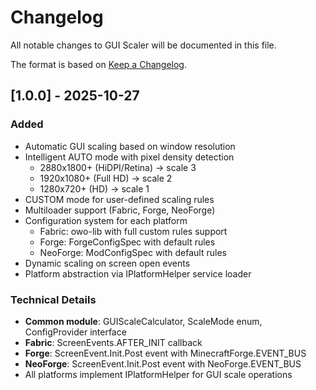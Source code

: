 # Changelog

All notable changes to GUI Scaler will be documented in this file.

The format is based on [Keep a Changelog](https://keepachangelog.com/en/1.0.0/).

## [1.0.0] - 2025-10-27

### Added
- Automatic GUI scaling based on window resolution
- Intelligent AUTO mode with pixel density detection
  - 2880x1800+ (HiDPI/Retina) → scale 3
  - 1920x1080+ (Full HD) → scale 2
  - 1280x720+ (HD) → scale 1
- CUSTOM mode for user-defined scaling rules
- Multiloader support (Fabric, Forge, NeoForge)
- Configuration system for each platform
  - Fabric: owo-lib with full custom rules support
  - Forge: ForgeConfigSpec with default rules
  - NeoForge: ModConfigSpec with default rules
- Dynamic scaling on screen open events
- Platform abstraction via IPlatformHelper service loader

### Technical Details
- **Common module**: GUIScaleCalculator, ScaleMode enum, ConfigProvider interface
- **Fabric**: ScreenEvents.AFTER_INIT callback
- **Forge**: ScreenEvent.Init.Post event with MinecraftForge.EVENT_BUS
- **NeoForge**: ScreenEvent.Init.Post event with NeoForge.EVENT_BUS
- All platforms implement IPlatformHelper for GUI scale operations
